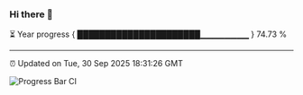 ### Hi there 👋

⏳ Year progress { ██████████████████████▁▁▁▁▁▁▁▁ } 74.73 %

---

⏰ Updated on Tue, 30 Sep 2025 18:31:26 GMT

![Progress Bar CI](https://github.com/ZhaoGui/ZhaoGui/workflows/Progress%20Bar%20CI/badge.svg)
